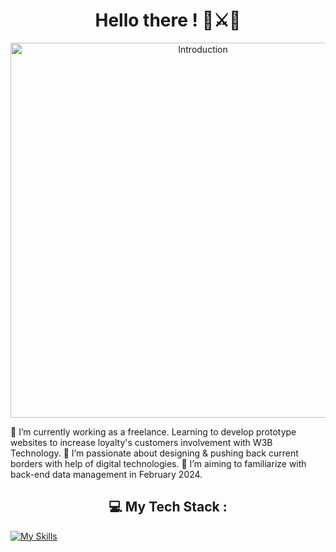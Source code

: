 <h1 align="center">Hello there ! 🥋⚔️🌌</h1>

<p align="center">
    <img width="600" src="https://github.com/devstackweb3/devstackweb3/assets/118926098/26d2024a-5f8b-4076-bc62-4275563fd3bd" alt="Introduction">
</p>

🔭 I’m currently working as a freelance. Learning to develop prototype websites to increase loyalty's customers involvement with W3B Technology.
🌱 I’m passionate about designing & pushing back current borders with help of digital technologies.
📝 I’m aiming to familiarize with back-end data management in February 2024.

<h2 align="center">💻 My Tech Stack :</h2>

[![My Skills](https://skillicons.dev/icons?i=js,html,css,nextjs)](https://skillicons.dev)

